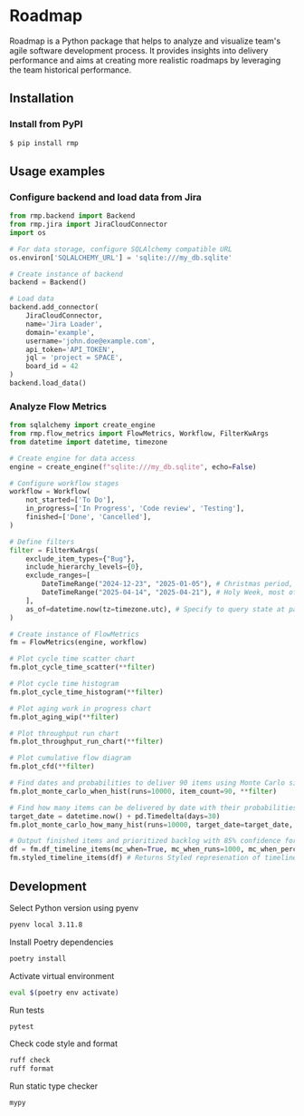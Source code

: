 # Roadmap
Roadmap is a Python package that helps to analyze and visualize team's agile software development process. It provides insights into delivery performance and aims at creating more realistic roadmaps by leveraging the team historical performance.

## Installation

### Install from PyPI
```sh
$ pip install rmp
```

## Usage examples

### Configure backend and load data from Jira
```python
from rmp.backend import Backend
from rmp.jira import JiraCloudConnector
import os

# For data storage, configure SQLAlchemy compatible URL
os.environ['SQLALCHEMY_URL'] = 'sqlite:///my_db.sqlite'

# Create instance of backend
backend = Backend()

# Load data
backend.add_connector(
    JiraCloudConnector,
    name='Jira Loader',
    domain='example',
    username='john.doe@example.com',
    api_token='API_TOKEN',
    jql = 'project = SPACE',
    board_id = 42
)
backend.load_data()
```

### Analyze Flow Metrics

```python
from sqlalchemy import create_engine
from rmp.flow_metrics import FlowMetrics, Workflow, FilterKwArgs
from datetime import datetime, timezone

# Create engine for data access
engine = create_engine(f"sqlite:///my_db.sqlite", echo=False)

# Configure workflow stages
workflow = Workflow(
    not_started=['To Do'],
    in_progress=['In Progress', 'Code review', 'Testing'],
    finished=['Done', 'Cancelled'],
)

# Define filters
filter = FilterKwArgs(
    exclude_item_types={"Bug"},
    include_hierarchy_levels={0},
    exclude_ranges=[
        DateTimeRange("2024-12-23", "2025-01-05"), # Christmas period, team offline
        DateTimeRange("2025-04-14", "2025-04-21"), # Holy Week, most of the team away
    ],
    as_of=datetime.now(tz=timezone.utc), # Specify to query state at particular time moment
)

# Create instance of FlowMetrics
fm = FlowMetrics(engine, workflow)

# Plot cycle time scatter chart
fm.plot_cycle_time_scatter(**filter)

# Plot cycle time histogram
fm.plot_cycle_time_histogram(**filter)

# Plot aging work in progress chart
fm.plot_aging_wip(**filter)

# Plot throughput run chart
fm.plot_throughput_run_chart(**filter)

# Plot cumulative flow diagram
fm.plot_cfd(**filter)

# Find dates and probabilities to deliver 90 items using Monte Carlo simulation
fm.plot_monte_carlo_when_hist(runs=10000, item_count=90, **filter)

# Find how many items can be delivered by date with their probabilities using Monte Carlo simulation
target_date = datetime.now() + pd.Timedelta(days=30)
fm.plot_monte_carlo_how_many_hist(runs=10000, target_date=target_date, **filter)

# Output finished items and prioritized backlog with 85% confidence forecasted delivery dates  
df = fm.df_timeline_items(mc_when=True, mc_when_runs=1000, mc_when_percentile=85, **filter)
fm.styled_timeline_items(df) # Returns Styled represenation of timeline

```

## Development

Select Python version using pyenv
```sh
pyenv local 3.11.8
```

Install Poetry dependencies
```sh
poetry install
```

Activate virtual environment
```sh
eval $(poetry env activate)
```

Run tests
```sh
pytest
```

Check code style and format
```sh
ruff check
ruff format
```

Run static type checker
```sh
mypy
```

